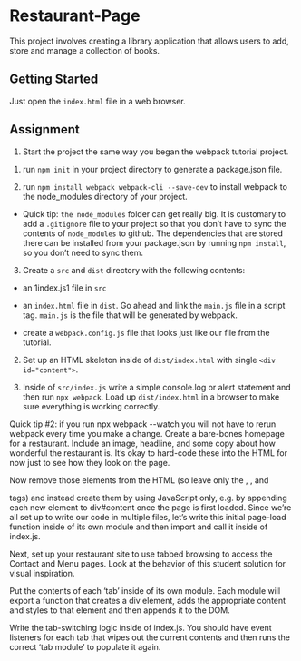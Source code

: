 # Restaurant-Page

This project involves creating a library application that allows users to add, store and manage a collection of books.

## Getting Started
Just open the `index.html` file in a web browser.

## Assignment

1. Start the project the same way you began the webpack tutorial project.
 1) run `npm init` in your project directory to generate a package.json file.

 2) run `npm install webpack webpack-cli --save-dev` to install webpack to the node_modules directory of your project.

 - Quick tip: `the node_modules` folder can get really big. It is customary to add a `.gitignore` file to your project so that you don’t have to sync the contents of `node_modules` to github. The dependencies that are stored there can be installed from your package.json by running `npm install`, so you don’t need to sync them.

 3) Create a `src` and `dist` directory with the following contents:

 - an 1index.js1 file in `src`

 - an `index.html` file in `dist`. Go ahead and link the `main.js` file in a script tag. `main.js` is the file that will be generated by webpack.

 - create a `webpack.config.js` file that looks just like our file from the tutorial.

2. Set up an HTML skeleton inside of `dist/index.html` with single `<div id="content">`.

3. Inside of `src/index.js` write a simple console.log or alert statement and then run `npx webpack`. Load up `dist/index.html` in a browser to make sure everything is working correctly.

Quick tip #2: if you run npx webpack --watch you will not have to rerun webpack every time you make a change.
Create a bare-bones homepage for a restaurant. Include an image, headline, and some copy about how wonderful the restaurant is. It’s okay to hard-code these into the HTML for now just to see how they look on the page.

Now remove those elements from the HTML (so leave only the <html>, <body>, and <div id="content"> tags) and instead create them by using JavaScript only, e.g. by appending each new element to div#content once the page is first loaded. Since we’re all set up to write our code in multiple files, let’s write this initial page-load function inside of its own module and then import and call it inside of index.js.

Next, set up your restaurant site to use tabbed browsing to access the Contact and Menu pages. Look at the behavior of this student solution for visual inspiration.

Put the contents of each ‘tab’ inside of its own module. Each module will export a function that creates a div element, adds the appropriate content and styles to that element and then appends it to the DOM.

Write the tab-switching logic inside of index.js. You should have event listeners for each tab that wipes out the current contents and then runs the correct ‘tab module’ to populate it again.
